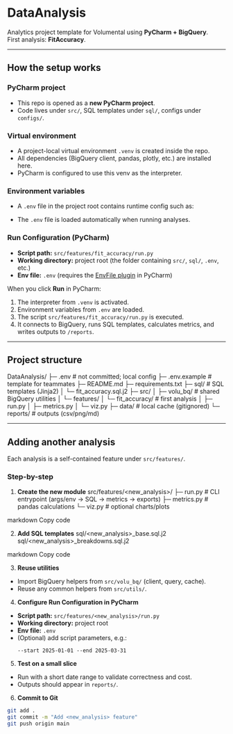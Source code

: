 # DataAnalysis

Analytics project template for Volumental using **PyCharm + BigQuery**.  
First analysis: **FitAccuracy**.

---

## How the setup works

### PyCharm project
- This repo is opened as a **new PyCharm project**.
- Code lives under `src/`, SQL templates under `sql/`, configs under `configs/`.

### Virtual environment
- A project-local virtual environment `.venv` is created inside the repo.
- All dependencies (BigQuery client, pandas, plotly, etc.) are installed here.
- PyCharm is configured to use this venv as the interpreter.

### Environment variables
- A `.env` file in the project root contains runtime config such as:

- The `.env` file is loaded automatically when running analyses.

### Run Configuration (PyCharm)
- **Script path:** `src/features/fit_accuracy/run.py`  
- **Working directory:** project root (the folder containing `src/`, `sql/`, `.env`, etc.)  
- **Env file:** `.env` (requires the [EnvFile plugin](https://plugins.jetbrains.com/plugin/7861-envfile) in PyCharm)

When you click **Run** in PyCharm:
1. The interpreter from `.venv` is activated.
2. Environment variables from `.env` are loaded.
3. The script `src/features/fit_accuracy/run.py` is executed.
4. It connects to BigQuery, runs SQL templates, calculates metrics, and writes outputs to `/reports`.

---

## Project structure

DataAnalysis/
├─ .env # not committed; local config
├─ .env.example # template for teammates
├─ README.md
├─ requirements.txt
├─ sql/ # SQL templates (Jinja2)
│ └─ fit_accuracy.sql.j2
├─ src/
│ ├─ volu_bq/ # shared BigQuery utilities
│ └─ features/
│ └─ fit_accuracy/ # first analysis
│ ├─ run.py
│ ├─ metrics.py
│ └─ viz.py
├─ data/ # local cache (gitignored)
└─ reports/ # outputs (csv/png/md)

---

## Adding another analysis

Each analysis is a self-contained feature under `src/features/`.

### Step-by-step

1. **Create the new module**
src/features/<new_analysis>/
├─ run.py # CLI entrypoint (args/env → SQL → metrics → exports)
├─ metrics.py # pandas calculations
└─ viz.py # optional charts/plots

markdown
Copy code

2. **Add SQL templates**
sql/<new_analysis>_base.sql.j2
sql/<new_analysis>_breakdowns.sql.j2

markdown
Copy code

3. **Reuse utilities**
- Import BigQuery helpers from `src/volu_bq/` (client, query, cache).
- Reuse any common helpers from `src/utils/`.

4. **Configure Run Configuration in PyCharm**
- **Script path:** `src/features/<new_analysis>/run.py`
- **Working directory:** project root
- **Env file:** `.env`
- (Optional) add script parameters, e.g.:
  ```
  --start 2025-01-01 --end 2025-03-31
  ```

5. **Test on a small slice**
- Run with a short date range to validate correctness and cost.
- Outputs should appear in `reports/`.

6. **Commit to Git**
```bash
git add .
git commit -m "Add <new_analysis> feature"
git push origin main

